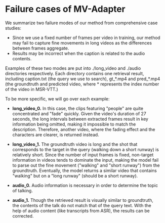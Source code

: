 # Failure cases of MV-Adapter

We summarize two failure modes of our method from comprehensive case studies: 
- Since we use a fixed number of frames per video in training, our method may fail to capture fine movements in long videos as the differences between frames aggregate.
- Results may be incorrect when the caption is related to the audio contents.

Examples of these two modes are put into ./long_video and ./audio directories respectively. Each directory contains one retrieval result, including caption.txt (the query we use to search), gt_\*.mp4 and pred_\*.mp4 (the groundtruth and predicted video, where * represents the index number of the video in MSR-VTT.)


To be more specific, we will go over each example:
- **long_video_0.** In this case, the clips featuring "people" are quite concentrated and "fade" quickly. Given the video's duration of 27 seconds, the long intervals between extracted frames result in key information being omitted, making it impossible to match the description. Therefore, another video, where the fading effect and the characters are clearer, is returned instead.

- **long_video_1.** The groundtruth video is long and the shot that corresponds to the target in the query (walking down a short runway) is relatively short. Since the number of input frames is fixed, non-target information in videos tends to dominate the input, making the model fail to parse out the fine movement ("walking" and "short runway") from the groundtruth. Eventually, the model returns a similar video that contains "walking" but on a "long runway" (should be a short runway).

- **audio_0.** Audio information is necessary in order to determine the topic of talking.

- **audio_1.** Though the retrieved result is visually similar to groundtruth, the contents of the talk do not match that of the query text. With the help of audio content (like transcripts from ASR), the results can be corrected.
